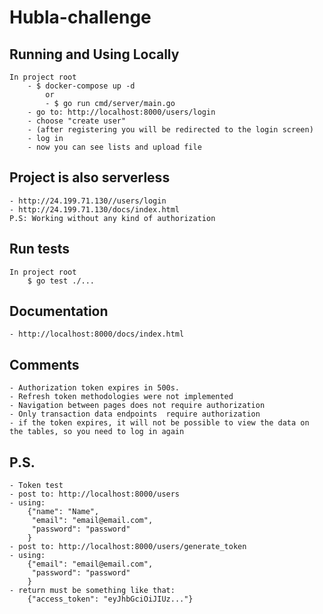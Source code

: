 # Hubla-challenge

## Running and Using Locally
    In project root
        - $ docker-compose up -d 
            or 
            - $ go run cmd/server/main.go
        - go to: http://localhost:8000/users/login
        - choose "create user"
        - (after registering you will be redirected to the login screen)
        - log in
        - now you can see lists and upload file

## Project is also serverless
    - http://24.199.71.130//users/login
    - http://24.199.71.130/docs/index.html
    P.S: Working without any kind of authorization

## Run tests
    In project root
        $ go test ./...

## Documentation
    - http://localhost:8000/docs/index.html

## Comments
    - Authorization token expires in 500s.
    - Refresh token methodologies were not implemented
    - Navigation between pages does not require authorization
    - Only transaction data endpoints  require authorization
    - if the token expires, it will not be possible to view the data on the tables, so you need to log in again

## P.S.
    - Token test 
    - post to: http://localhost:8000/users
    - using: 
        {"name": "Name",
         "email": "email@email.com",
         "password": "password"
        }
    - post to: http://localhost:8000/users/generate_token
    - using:
        {"email": "email@email.com",
         "password": "password"
        }
    - return must be something like that:
        {"access_token": "eyJhbGciOiJIUz..."}



